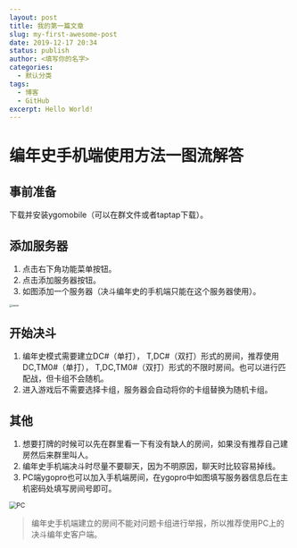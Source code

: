 ```yaml
---
layout: post
title: 我的第一篇文章
slug: my-first-awesome-post
date: 2019-12-17 20:34
status: publish
author: <填写你的名字>
categories: 
  - 默认分类
tags: 
  - 博客
  - GitHub
excerpt: Hello World!
---
```

# 编年史手机端使用方法一图流解答
## 事前准备​
下载并安装ygomobile（可以在群文件或者taptap下载）。
## 添加服务器
1. 点击右下角功能菜单按钮。
2. 点击添加服务器按钮。
3. 如图添加一个服务器（决斗编年史的手机端只能在这个服务器使用）。

<img src="https://i.loli.net/2020/02/15/Xsx41IQhMqZtFDL.jpg" alt="sever" style="zoom: 33%;" />

## 开始决斗
1. 编年史模式需要建立DC#（单打）， T,DC#（双打）形式的房间，推荐使用DC,TM0#（单打）， T,DC,TM0#（双打）形式的不限时房间。也可以进行匹配战，但卡组不会随机。
2. 进入游戏后不需要选择卡组，服务器会自动将你的卡组替换为随机卡组。

## 其他
1. 想要打牌的时候可以先在群里看一下有没有缺人的房间，如果没有推荐自己建房然后来群里叫人。
2. 编年史手机端决斗时尽量不要聊天，因为不明原因，聊天时比较容易掉线。
3. PC端ygopro也可以加入手机端房间，在ygopro中如图填写服务器信息后在主机密码处填写房间号即可。

<img src="https://i.loli.net/2020/02/15/U6AZiPXukdRzHqe.png" alt="PC" style="zoom:80%;" />


>编年史手机端建立的房间不能对问题卡组进行举报，所以推荐使用PC上的决斗编年史客户端。

